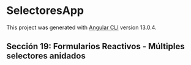 # SelectoresApp

This project was generated with [Angular CLI](https://github.com/angular/angular-cli) version 13.0.4.

##  Sección 19: Formularios Reactivos - Múltiples selectores anidados

